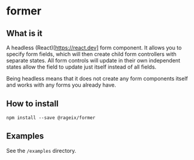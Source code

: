 # former

## What is it

A headless (React)[https://react.dev] form component. It allows you to 
specify form fields, which will then create child form controllers 
with separate states. All form controls will update in their own 
independent states allow the field to update just itself instead of all fields.

Being headless means that it does not create any form components itself and
works with any forms you already have.

## How to install

`npm install --save @rageix/former`

## Examples

See the `/examples` directory.